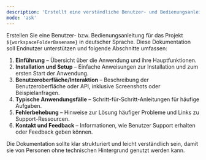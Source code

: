 ```yaml
---
description: 'Erstellt eine verständliche Benutzer- und Bedienungsanleitung auf Deutsch'
mode: 'ask'
---
```


Erstellen Sie eine Benutzer- bzw. Bedienungsanleitung für das Projekt `${workspaceFolderBasename}` in deutscher Sprache. Diese Dokumentation soll Endnutzer unterstützen und folgende Abschnitte umfassen:

1. **Einführung** – Übersicht über die Anwendung und ihre Hauptfunktionen.
2. **Installation und Setup** – Einfache Anweisungen zur Installation und zum ersten Start der Anwendung.
3. **Benutzeroberfläche/Interaktion** – Beschreibung der Benutzeroberfläche oder API, inklusive Screenshots oder Beispielanfragen.
4. **Typische Anwendungsfälle** – Schritt-für-Schritt-Anleitungen für häufige Aufgaben.
5. **Fehlerbehebung** – Hinweise zur Lösung häufiger Probleme und Links zu Support-Ressourcen.
6. **Kontakt und Feedback** – Informationen, wie Benutzer Support erhalten oder Feedback geben können.

Die Dokumentation sollte klar strukturiert und leicht verständlich sein, damit sie von Personen ohne technischen Hintergrund genutzt werden kann.
